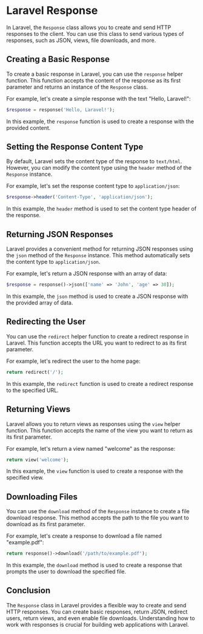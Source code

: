 # Laravel Response

In Laravel, the `Response` class allows you to create and send HTTP responses to the client. You can use this class to send various types of responses, such as JSON, views, file downloads, and more.

## Creating a Basic Response

To create a basic response in Laravel, you can use the `response` helper function. This function accepts the content of the response as its first parameter and returns an instance of the `Response` class.

For example, let's create a simple response with the text "Hello, Laravel!":

```php
$response = response('Hello, Laravel!');
```

In this example, the `response` function is used to create a response with the provided content.

## Setting the Response Content Type

By default, Laravel sets the content type of the response to `text/html`. However, you can modify the content type using the `header` method of the `Response` instance.

For example, let's set the response content type to `application/json`:

```php
$response->header('Content-Type', 'application/json');
```

In this example, the `header` method is used to set the content type header of the response.

## Returning JSON Responses

Laravel provides a convenient method for returning JSON responses using the `json` method of the `Response` instance. This method automatically sets the content type to `application/json`.

For example, let's return a JSON response with an array of data:

```php
$response = response()->json(['name' => 'John', 'age' => 30]);
```

In this example, the `json` method is used to create a JSON response with the provided array of data.

## Redirecting the User

You can use the `redirect` helper function to create a redirect response in Laravel. This function accepts the URL you want to redirect to as its first parameter.

For example, let's redirect the user to the home page:

```php
return redirect('/');
```

In this example, the `redirect` function is used to create a redirect response to the specified URL.

## Returning Views

Laravel allows you to return views as responses using the `view` helper function. This function accepts the name of the view you want to return as its first parameter.

For example, let's return a view named "welcome" as the response:

```php
return view('welcome');
```

In this example, the `view` function is used to create a response with the specified view.

## Downloading Files

You can use the `download` method of the `Response` instance to create a file download response. This method accepts the path to the file you want to download as its first parameter.

For example, let's create a response to download a file named "example.pdf":

```php
return response()->download('/path/to/example.pdf');
```

In this example, the `download` method is used to create a response that prompts the user to download the specified file.

## Conclusion

The `Response` class in Laravel provides a flexible way to create and send HTTP responses. You can create basic responses, return JSON, redirect users, return views, and even enable file downloads. Understanding how to work with responses is crucial for building web applications with Laravel.

